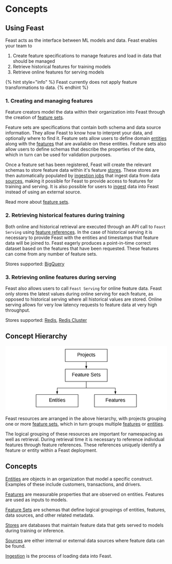 # Concepts

## Using Feast

Feast acts as the interface between ML models and data. Feast enables your team to

1. Create feature specifications to manage features and load in data that should be managed
2. Retrieve historical features for training models
3. Retrieve online features for serving models

{% hint style="info" %}
Feast currently does not apply feature transformations to data.
{% endhint %}

### 1. Creating and managing features

Feature creators model the data within their organization into Feast through the creation of [feature sets](feature-sets.md).

Feature sets are specifications that contain both schema and data source information. They allow Feast to know how to interpret your data, and optionally where to find it. Feature sets allow users to define domain [entities](entities.md) along with the [features](features.md) that are available on these entities. Feature sets also allow users to define schemas that describe the properties of the data, which in turn can be used for validation purposes.

Once a feature set has been registered, Feast will create the relevant schemas to store feature data within it's feature [stores](stores.md). These stores are then automatically populated by [ingestion jobs](data-ingestion.md) that ingest data from data [sources](sources.md), making it possible for Feast to provide access to features for training and serving. It is also possible for users to [ingest](data-ingestion.md) data into Feast instead of using an external source.

Read more about [feature sets](feature-sets.md).

### 2. Retrieving historical features during training

Both online and historical retrieval are executed through an API call to `Feast Serving` using [feature references](feature-retrieval.md). In the case of historical serving it is necessary to provide Feast with the entities and timestamps that feature data will be joined to. Feast eagerly produces a point-in-time correct dataset based on the features that have been requested. These features can come from any number of feature sets.

Stores supported: [BigQuery](https://cloud.google.com/bigquery)

### 3. Retrieving online features during serving

Feast also allows users to call `Feast Serving` for online feature data. Feast only stores the latest values during online serving for each feature, as opposed to historical serving where all historical values are stored. Online serving allows for very low latency requests to feature data at very high throughput.

Stores supported: [Redis](https://redis.io/), [Redis Cluster](https://redis.io/topics/cluster-tutorial)

## Concept Hierarchy

![](../.gitbook/assets/image%20%283%29%20%282%29%20%282%29%20%284%29%20%281%29.png)

Feast resources are arranged in the above hierarchy, with projects grouping one or more [feature sets](feature-sets.md), which in turn groups multiple [features](features.md) or [entities](entities.md).

The logical grouping of these resources are important for namespacing as well as retrieval. During retrieval time it is necessary to reference individual features through feature references. These references uniquely identify a feature or entity within a Feast deployment.

## Concepts

[Entities](entities.md) are objects in an organization that model a specific construct. Examples of these include customers, transactions, and drivers.

[Features](features.md) are measurable properties that are observed on entities. Features are used as inputs to models.

[Feature Sets](feature-sets.md) are schemas that define logical groupings of entities, features, data sources, and other related metadata.

[Stores](stores.md) are databases that maintain feature data that gets served to models during training or inference.

[Sources](sources.md) are either internal or external data sources where feature data can be found.

[Ingestion](data-ingestion.md) is the process of loading data into Feast.

